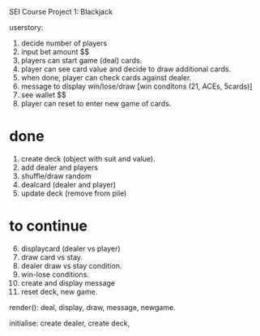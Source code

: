 SEI Course Project 1: Blackjack

userstory:

1. decide number of players
2. input bet amount $$
3. players can start game (deal) cards.
4. player can see card value and decide to draw additional cards.
5. when done, player can check cards against dealer.
6. message to display win/lose/draw [win conditons (21, ACEs, 5cards)]
7. see wallet $$
8. player can reset to enter new game of cards.

# done

1. create deck (object with suit and value).
2. add dealer and players
3. shuffle/draw random
4. dealcard (dealer and player)
5. update deck (remove from pile)

# to continue

6. displaycard (dealer vs player)
7. draw card vs stay.
8. dealer draw vs stay condition.
9. win-lose conditions.
10. create and display message
11. reset deck, new game.

render(): deal, display, draw, message, newgame.

initialise: create dealer, create deck,
